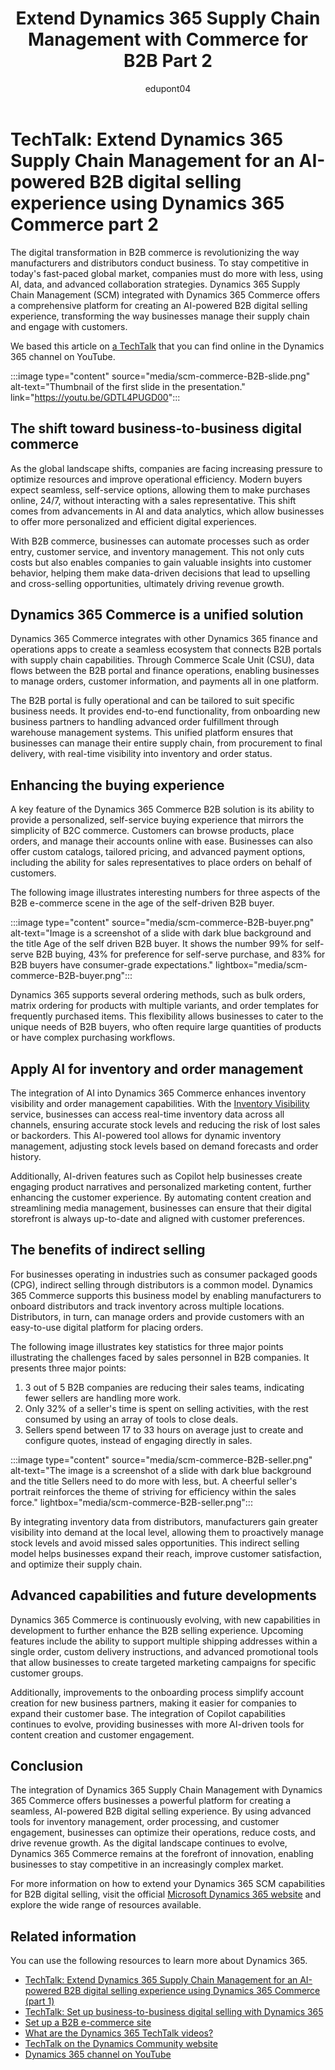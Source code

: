 ﻿---
title: Extend Dynamics 365 Supply Chain Management with Commerce for B2B Part 2
description: Summary of TechTalk video that was the second of two sessions to talk about how businesses can extend Dynamics 365 Supply Chain Management with Dynamics 365 Commerce to enhance their business to business (B2B) digital selling.
author: edupont04
ms.author: edupont
ms.topic: conceptual
ms.date: 10/15/2024
ai-usage: ai-assisted
---

# TechTalk: Extend Dynamics 365 Supply Chain Management for an AI-powered B2B digital selling experience using Dynamics 365 Commerce part 2

The digital transformation in B2B commerce is revolutionizing the way manufacturers and distributors conduct business. To stay competitive in today's fast-paced global market, companies must do more with less, using AI, data, and advanced collaboration strategies. Dynamics 365 Supply Chain Management (SCM) integrated with Dynamics 365 Commerce offers a comprehensive platform for creating an AI-powered B2B digital selling experience, transforming the way businesses manage their supply chain and engage with customers.  

We based this article on [a TechTalk](https://youtu.be/GDTL4PUGD00) that you can find online in the Dynamics 365 channel on YouTube.  

:::image type="content" source="media/scm-commerce-B2B-slide.png" alt-text="Thumbnail of the first slide in the presentation." link="https://youtu.be/GDTL4PUGD00":::

## The shift toward business-to-business digital commerce

As the global landscape shifts, companies are facing increasing pressure to optimize resources and improve operational efficiency. Modern buyers expect seamless, self-service options, allowing them to make purchases online, 24/7, without interacting with a sales representative. This shift comes from advancements in AI and data analytics, which allow businesses to offer more personalized and efficient digital experiences.

With B2B commerce, businesses can automate processes such as order entry, customer service, and inventory management. This not only cuts costs but also enables companies to gain valuable insights into customer behavior, helping them make data-driven decisions that lead to upselling and cross-selling opportunities, ultimately driving revenue growth.

## Dynamics 365 Commerce is a unified solution

Dynamics 365 Commerce integrates with other Dynamics 365 finance and operations apps to create a seamless ecosystem that connects B2B portals with supply chain capabilities. Through Commerce Scale Unit (CSU), data flows between the B2B portal and finance operations, enabling businesses to manage orders, customer information, and payments all in one platform.

The B2B portal is fully operational and can be tailored to suit specific business needs. It provides end-to-end functionality, from onboarding new business partners to handling advanced order fulfillment through warehouse management systems. This unified platform ensures that businesses can manage their entire supply chain, from procurement to final delivery, with real-time visibility into inventory and order status.

## Enhancing the buying experience

A key feature of the Dynamics 365 Commerce B2B solution is its ability to provide a personalized, self-service buying experience that mirrors the simplicity of B2C commerce. Customers can browse products, place orders, and manage their accounts online with ease. Businesses can also offer custom catalogs, tailored pricing, and advanced payment options, including the ability for sales representatives to place orders on behalf of customers.

The following image illustrates interesting numbers for three aspects of the B2B e-commerce scene in the age of the self-driven B2B buyer.

:::image type="content" source="media/scm-commerce-B2B-buyer.png" alt-text="Image is a screenshot of a slide with dark blue background and the title Age of the self driven B2B buyer. It shows the number 99% for self-serve B2B buying, 43% for preference for self-serve purchase, and 83% for B2B buyers have consumer-grade expectations." lightbox="media/scm-commerce-B2B-buyer.png":::

Dynamics 365 supports several ordering methods, such as bulk orders, matrix ordering for products with multiple variants, and order templates for frequently purchased items. This flexibility allows businesses to cater to the unique needs of B2B buyers, who often require large quantities of products or have complex purchasing workflows.

## Apply AI for inventory and order management

The integration of AI into Dynamics 365 Commerce enhances inventory visibility and order management capabilities. With the [Inventory Visibility](/dynamics365/supply-chain/inventory/inventory-visibility-commerce-enable?context=%2Fdynamics365%2Fcontext%2Fcommerce) service, businesses can access real-time inventory data across all channels, ensuring accurate stock levels and reducing the risk of lost sales or backorders. This AI-powered tool allows for dynamic inventory management, adjusting stock levels based on demand forecasts and order history.

Additionally, AI-driven features such as Copilot help businesses create engaging product narratives and personalized marketing content, further enhancing the customer experience. By automating content creation and streamlining media management, businesses can ensure that their digital storefront is always up-to-date and aligned with customer preferences.

## The benefits of indirect selling

For businesses operating in industries such as consumer packaged goods (CPG), indirect selling through distributors is a common model. Dynamics 365 Commerce supports this business model by enabling manufacturers to onboard distributors and track inventory across multiple locations. Distributors, in turn, can manage orders and provide customers with an easy-to-use digital platform for placing orders.

The following image illustrates key statistics for three major points illustrating the challenges faced by sales personnel in B2B companies. It presents three major points:  

1. 3 out of 5 B2B companies are reducing their sales teams, indicating fewer sellers are handling more work.  
2. Only 32% of a seller's time is spent on selling activities, with the rest consumed by using an array of tools to close deals.  
3. Sellers spend between 17 to 33 hours on average just to create and configure quotes, instead of engaging directly in sales.

:::image type="content" source="media/scm-commerce-B2B-seller.png" alt-text="The image is a screenshot of a slide with dark blue background and the title Sellers need to do more with less, but. A cheerful seller's portrait reinforces the theme of striving for efficiency within the sales force." lightbox="media/scm-commerce-B2B-seller.png":::

By integrating inventory data from distributors, manufacturers gain greater visibility into demand at the local level, allowing them to proactively manage stock levels and avoid missed sales opportunities. This indirect selling model helps businesses expand their reach, improve customer satisfaction, and optimize their supply chain.

## Advanced capabilities and future developments

Dynamics 365 Commerce is continuously evolving, with new capabilities in development to further enhance the B2B selling experience. Upcoming features include the ability to support multiple shipping addresses within a single order, custom delivery instructions, and advanced promotional tools that allow businesses to create targeted marketing campaigns for specific customer groups.

Additionally, improvements to the onboarding process simplify account creation for new business partners, making it easier for companies to expand their customer base. The integration of Copilot capabilities continues to evolve, providing businesses with more AI-driven tools for content creation and customer engagement.

## Conclusion

The integration of Dynamics 365 Supply Chain Management with Dynamics 365 Commerce offers businesses a powerful platform for creating a seamless, AI-powered B2B digital selling experience. By using advanced tools for inventory management, order processing, and customer engagement, businesses can optimize their operations, reduce costs, and drive revenue growth. As the digital landscape continues to evolve, Dynamics 365 Commerce remains at the forefront of innovation, enabling businesses to stay competitive in an increasingly complex market.

For more information on how to extend your Dynamics 365 SCM capabilities for B2B digital selling, visit the official [Microsoft Dynamics 365 website](https://dynamics.microsoft.com/) and explore the wide range of resources available.

## Related information

You can use the following resources to learn more about Dynamics 365.

- [TechTalk: Extend Dynamics 365 Supply Chain Management for an AI-powered B2B digital selling experience using Dynamics 365 Commerce (part 1)](extend-supply-chain-commerce-b2b.md)  
- [TechTalk: Set up business-to-business digital selling with Dynamics 365](set-up-dynamics-365-digital-selling.md)  
- [Set up a B2B e-commerce site](/dynamics365/commerce/b2b/set-up-b2b-site)
- [What are the Dynamics 365 TechTalk videos?](../roles/techtalk-videos.md)  
- [TechTalk on the Dynamics Community website](https://community.dynamics.com/videos/)  
- [Dynamics 365 channel on YouTube](https://www.youtube.com/channel/UC5QxCcXhFFixs1nfmOpJlvQ)  
